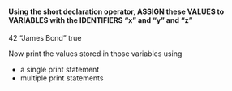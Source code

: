 #### Using the short declaration operator, ASSIGN these VALUES to VARIABLES with the IDENTIFIERS “x” and “y” and “z”

42
“James Bond”
true

Now print the values stored in those variables using 
* a single print statement
* multiple print statements